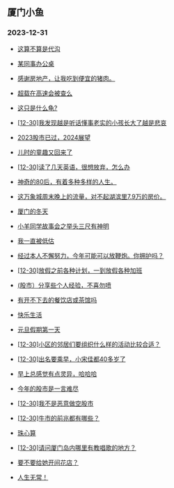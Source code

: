 ## 厦门小鱼 
### 2023-12-31

+ [这算不算是代沟](http://bbs.xmfish.com/read-htm-tid-18128200.html)

+ [某同事办公桌](http://bbs.xmfish.com/read-htm-tid-18128217.html)

+ [感谢房地产，让我吃到便宜的猪肉。](http://bbs.xmfish.com/read-htm-tid-18128245.html)

+ [超载在高速会被查么](http://bbs.xmfish.com/read-htm-tid-18128146.html)

+ [这只是什么龟?](http://bbs.xmfish.com/read-htm-tid-18128143.html)

+ [[12-30]我发现越是听话懂事老实的小孩长大了越是悲哀](http://bbs.xmfish.com/read-htm-tid-18128216.html)

+ [2023股市已过，2024展望](http://bbs.xmfish.com/read-htm-tid-18128227.html)

+ [儿时的童趣又回来了](http://bbs.xmfish.com/read-htm-tid-18128289.html)

+ [[12-30]读了几天英语，很想放弃，怎么办](http://bbs.xmfish.com/read-htm-tid-18128119.html)

+ [神奇的80后，有着多种多样的人生。](http://bbs.xmfish.com/read-htm-tid-18128328.html)

+ [这万象城周末晚上的流量，对不起湖滨里7.9万的房价。](http://bbs.xmfish.com/read-htm-tid-18128372.html)

+ [厦门的冬天](http://bbs.xmfish.com/read-htm-tid-18128325.html)

+ [小羊同学故事会之举头三尺有神明](http://bbs.xmfish.com/read-htm-tid-18128248.html)

+ [我一直被低估](http://bbs.xmfish.com/read-htm-tid-18128218.html)

+ [经过本人不懈努力，今年可能可以放鞭炮。你拥护吗？](http://bbs.xmfish.com/read-htm-tid-18128237.html)

+ [[12-30]放假之前各种计划，一到放假各种加班](http://bbs.xmfish.com/read-htm-tid-18128394.html)

+ [(股市）分享些个人经验，不喜勿喷](http://bbs.xmfish.com/read-htm-tid-18128305.html)

+ [有开不下去的餐饮店或茶馆吗](http://bbs.xmfish.com/read-htm-tid-18128307.html)

+ [快乐生活](http://bbs.xmfish.com/read-htm-tid-18128361.html)

+ [元旦假期第一天](http://bbs.xmfish.com/read-htm-tid-18128373.html)

+ [[12-30]小区的邻居们要组织什么样的活动比较合适？](http://bbs.xmfish.com/read-htm-tid-18128323.html)

+ [[12-30]出名要乘早，小宋佳都40多岁了](http://bbs.xmfish.com/read-htm-tid-18128339.html)

+ [早上总感觉有点灵异，哈哈哈](http://bbs.xmfish.com/read-htm-tid-18128336.html)

+ [今年的股市是一言难尽](http://bbs.xmfish.com/read-htm-tid-18128359.html)

+ [[12-30]我不是恶意做空股市](http://bbs.xmfish.com/read-htm-tid-18128383.html)

+ [[12-30]牛市的前兆都有哪些？](http://bbs.xmfish.com/read-htm-tid-18128379.html)

+ [珠心算](http://bbs.xmfish.com/read-htm-tid-18128464.html)

+ [[12-30]请问厦门岛内哪里有教唱歌的地方？](http://bbs.xmfish.com/read-htm-tid-18128342.html)

+ [要不要给她开间花店？](http://bbs.xmfish.com/read-htm-tid-18128443.html)

+ [人生无常！](http://bbs.xmfish.com/read-htm-tid-18128488.html)

